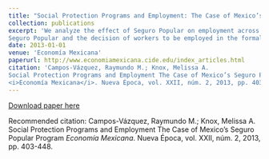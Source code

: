 ```yaml
---
title: "Social Protection Programs and Employment: The Case of Mexico’s Seguro Popular Program"
collection: publications
excerpt: 'We analyze the effect of Seguro Popular on employment across Mexico using 33 large and relatively rich cities from labor force surveys conducted from 2001 to 2004. In order to measure the effect for poorer municipalities, we also use the individual-level Oportunidades dataset that covers 136 municipalities from 2002 to 2004. We find little evidence of any correlation between
Seguro Popular and the decision of workers to be employed in the formal or informal sector.'
date: 2013-01-01
venue: 'Economía Mexicana'
paperurl: http://www.economiamexicana.cide.edu/index_articles.html
citation: 'Campos-Vázquez, Raymundo M.; Knox, Melissa A.
Social Protection Programs and Employment The Case of Mexico’s Seguro Popular Program
<i>Economía Mexicana</i>. Nueva Época, vol. XXII, núm. 2, 2013, pp. 403-448.'
---
```

[Download paper here]('files/2013_sp_and_employment_campos_knox.pdf')

Recommended citation: Campos-Vázquez, Raymundo M.; Knox, Melissa A.
Social Protection Programs and Employment The Case of Mexico’s Seguro Popular Program
<i>Economía Mexicana</i>. Nueva Época, vol. XXII, núm. 2, 2013, pp. 403-448.
